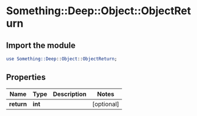 # Something::Deep::Object::ObjectReturn

## Import the module
```perl
use Something::Deep::Object::ObjectReturn;
```

## Properties
Name | Type | Description | Notes
------------ | ------------- | ------------- | -------------
**return** | **int** |  | [optional] 


